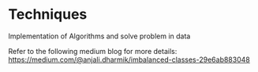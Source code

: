 # Techniques
Implementation of Algorithms and solve problem in data

Refer to the following medium blog for more details:
https://medium.com/@anjali.dharmik/imbalanced-classes-29e6ab883048
